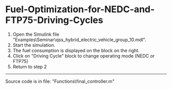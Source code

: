 # Fuel-Optimization-for-NEDC-and-FTP75-Driving-Cycles


1. Open the Simulink file "Examples\Seminar\qss_hybrid_electric_vehicle_group_10.mdl".
2. Start the simulation.
3. The fuel consumption is displayed on the block on the right.
4. Click on "Driving Cycle" block to change operating mode (NEDC or FTP75)
5. Return to step 2
-----------------------
Source code is in file: "Functions\final_controller.m"
